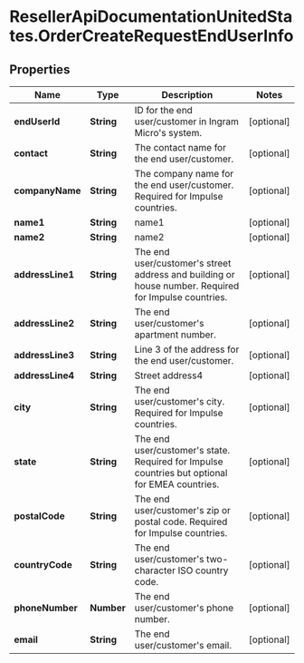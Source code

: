 # ResellerApiDocumentationUnitedStates.OrderCreateRequestEndUserInfo

## Properties

Name | Type | Description | Notes
------------ | ------------- | ------------- | -------------
**endUserId** | **String** | ID for the end user/customer in Ingram Micro&#39;s system. | [optional] 
**contact** | **String** | The contact name for the end user/customer. | [optional] 
**companyName** | **String** | The company name for the end user/customer. Required for Impulse countries. | [optional] 
**name1** | **String** | name1 | [optional] 
**name2** | **String** | name2 | [optional] 
**addressLine1** | **String** | The end user/customer&#39;s street address and building or house number. Required for Impulse countries. | [optional] 
**addressLine2** | **String** | The end user/customer&#39;s apartment number. | [optional] 
**addressLine3** | **String** | Line 3 of the address for the end user/customer. | [optional] 
**addressLine4** | **String** | Street address4 | [optional] 
**city** | **String** | The end user/customer&#39;s city. Required for Impulse countries. | [optional] 
**state** | **String** | The end user/customer&#39;s state. Required for Impulse countries but optional for EMEA countries. | [optional] 
**postalCode** | **String** | The end user/customer&#39;s zip or postal code. Required for Impulse countries. | [optional] 
**countryCode** | **String** | The end user/customer&#39;s two-character ISO country code. | [optional] 
**phoneNumber** | **Number** | The end user/customer&#39;s phone number. | [optional] 
**email** | **String** | The end user/customer&#39;s email. | [optional] 


